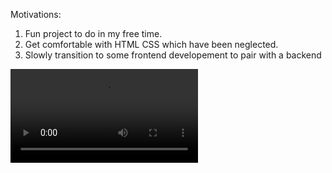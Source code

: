 Motivations:
1. Fun project to do in my free time.
2. Get comfortable with HTML CSS which have been neglected.
3. Slowly transition to some frontend developement to pair with a backend

![Watch the demo](https://raw.githubusercontent.com/ryantz/webResume/main/demos/demoresume.mp4)
